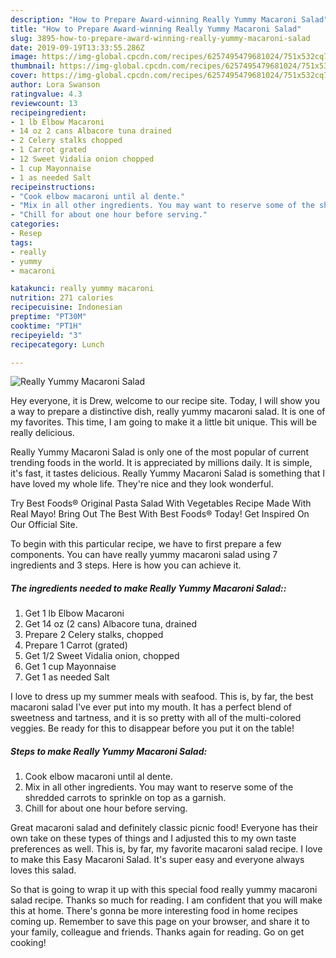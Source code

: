 ```yaml
---
description: "How to Prepare Award-winning Really Yummy Macaroni Salad"
title: "How to Prepare Award-winning Really Yummy Macaroni Salad"
slug: 3895-how-to-prepare-award-winning-really-yummy-macaroni-salad
date: 2019-09-19T13:33:55.286Z
image: https://img-global.cpcdn.com/recipes/6257495479681024/751x532cq70/really-yummy-macaroni-salad-recipe-main-photo.jpg
thumbnail: https://img-global.cpcdn.com/recipes/6257495479681024/751x532cq70/really-yummy-macaroni-salad-recipe-main-photo.jpg
cover: https://img-global.cpcdn.com/recipes/6257495479681024/751x532cq70/really-yummy-macaroni-salad-recipe-main-photo.jpg
author: Lora Swanson
ratingvalue: 4.3
reviewcount: 13
recipeingredient:
- 1 lb Elbow Macaroni
- 14 oz 2 cans Albacore tuna drained
- 2 Celery stalks chopped
- 1 Carrot grated
- 12 Sweet Vidalia onion chopped
- 1 cup Mayonnaise
- 1 as needed Salt
recipeinstructions:
- "Cook elbow macaroni until al dente."
- "Mix in all other ingredients. You may want to reserve some of the shredded carrots to sprinkle on top as a garnish."
- "Chill for about one hour before serving."
categories:
- Resep
tags:
- really
- yummy
- macaroni

katakunci: really yummy macaroni
nutrition: 271 calories
recipecuisine: Indonesian
preptime: "PT30M"
cooktime: "PT1H"
recipeyield: "3"
recipecategory: Lunch

---
```



![Really Yummy Macaroni Salad](https://img-global.cpcdn.com/recipes/6257495479681024/751x532cq70/really-yummy-macaroni-salad-recipe-main-photo.jpg)

Hey everyone, it is Drew, welcome to our recipe site. Today, I will show you a way to prepare a distinctive dish, really yummy macaroni salad. It is one of my favorites. This time, I am going to make it a little bit unique. This will be really delicious.

Really Yummy Macaroni Salad is only one of the most popular of current trending foods in the world. It is appreciated by millions daily. It is simple, it's fast, it tastes delicious. Really Yummy Macaroni Salad is something that I have loved my whole life. They're nice and they look wonderful.

Try Best Foods® Original Pasta Salad With Vegetables Recipe Made With Real Mayo! Bring Out The Best With Best Foods® Today! Get Inspired On Our Official Site.


To begin with this particular recipe, we have to first prepare a few components. You can have really yummy macaroni salad using 7 ingredients and 3 steps. Here is how you can achieve it.

##### The ingredients needed to make Really Yummy Macaroni Salad::

1. Get 1 lb Elbow Macaroni
1. Get 14 oz (2 cans) Albacore tuna, drained
1. Prepare 2 Celery stalks, chopped
1. Prepare 1 Carrot (grated)
1. Get 1/2 Sweet Vidalia onion, chopped
1. Get 1 cup Mayonnaise
1. Get 1 as needed Salt


I love to dress up my summer meals with seafood. This is, by far, the best macaroni salad I&#39;ve ever put into my mouth. It has a perfect blend of sweetness and tartness, and it is so pretty with all of the multi-colored veggies. Be ready for this to disappear before you put it on the table! 

##### Steps to make Really Yummy Macaroni Salad:

1. Cook elbow macaroni until al dente.
1. Mix in all other ingredients. You may want to reserve some of the shredded carrots to sprinkle on top as a garnish.
1. Chill for about one hour before serving.


Great macaroni salad and definitely classic picnic food! Everyone has their own take on these types of things and I adjusted this to my own taste preferences as well. This is, by far, my favorite macaroni salad recipe. I love to make this Easy Macaroni Salad. It&#39;s super easy and everyone always loves this salad. 

So that is going to wrap it up with this special food really yummy macaroni salad recipe. Thanks so much for reading. I am confident that you will make this at home. There's gonna be more interesting food in home recipes coming up. Remember to save this page on your browser, and share it to your family, colleague and friends. Thanks again for reading. Go on get cooking!
